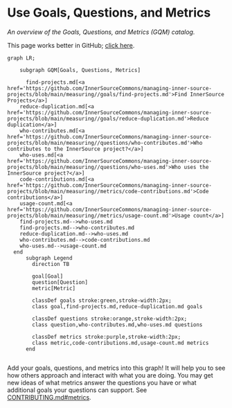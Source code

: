 # Use Goals, Questions, and Metrics

*An overview of the Goals, Questions, and Metrics (GQM) catalog.*

This page works better in GitHub; [click here](https://github.com/InnerSourceCommons/managing-inner-source-projects/blob/main/measuring/use_gqm.md).

```mermaid
graph LR;

    subgraph GQM[Goals, Questions, Metrics]

      find-projects.md[<a href='https://github.com/InnerSourceCommons/managing-inner-source-projects/blob/main/measuring//goals/find-projects.md'>Find InnerSource Projects</a>]
    reduce-duplication.md[<a href='https://github.com/InnerSourceCommons/managing-inner-source-projects/blob/main/measuring//goals/reduce-duplication.md'>Reduce duplication</a>]
    who-contributes.md[<a href='https://github.com/InnerSourceCommons/managing-inner-source-projects/blob/main/measuring//questions/who-contributes.md'>Who contributes to the InnerSource project?</a>]
    who-uses.md[<a href='https://github.com/InnerSourceCommons/managing-inner-source-projects/blob/main/measuring//questions/who-uses.md'>Who uses the InnerSource project?</a>]
    code-contributions.md[<a href='https://github.com/InnerSourceCommons/managing-inner-source-projects/blob/main/measuring//metrics/code-contributions.md'>Code contributions</a>]
    usage-count.md[<a href='https://github.com/InnerSourceCommons/managing-inner-source-projects/blob/main/measuring//metrics/usage-count.md'>Usage count</a>]
    find-projects.md-->who-uses.md
    find-projects.md-->who-contributes.md
    reduce-duplication.md-->who-uses.md
    who-contributes.md-->code-contributions.md
    who-uses.md-->usage-count.md
  end
      subgraph Legend
        direction TB

        goal[Goal]
        question[Question]
        metric[Metric]

        classDef goals stroke:green,stroke-width:2px;
        class goal,find-projects.md,reduce-duplication.md goals

        classDef questions stroke:orange,stroke-width:2px;
        class question,who-contributes.md,who-uses.md questions

        classDef metrics stroke:purple,stroke-width:2px;
        class metric,code-contributions.md,usage-count.md metrics
      end  
  
```

Add your goals, questions, and metrics into this graph!  It will help you to see how others approach and interact with what you are doing.
You may get new ideas of what metrics answer the questions you have or what additional goals your questions can support.
See [CONTRIBUTING.md#metrics].

[CONTRIBUTING.md#metrics]: https://github.com/InnerSourceCommons/managing-inner-source-projects/blob/main/CONTRIBUTING.md#metrics
